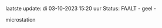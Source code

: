 laatste update: 
di 03-10-2023 15:20   uur 
Status: FAALT - geel - 
<div class="service Y">microstation</div>